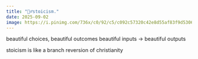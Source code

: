 ```yaml
---
title: "🏋️‍♂️stoicism."
date: 2025-09-02
image: https://i.pinimg.com/736x/c0/92/c5/c092c57320c42e8d55af83f9d5306314.jpg
---
```


beautiful choices, beautiful outcomes
beautiful inputs -> beautiful outputs

stoicism is like a branch reversion of christianity